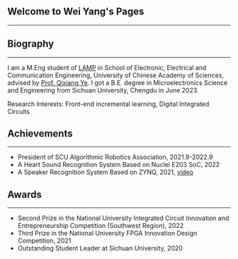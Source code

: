 ## Welcome to Wei Yang's Pages
---

## Biography
---
I am a M.Eng student of [LAMP](http://lamp.ucas.ac.cn/) in School of Electronic, Electrical and Communication Engineering, University of Chinese Academy of Sciences, advised by [Prof. Qixiang Ye](https://people.ucas.ac.cn/~qxye).
I got a B.E. degree in Microelectronics Science and Engineering from Sichuan University, Chengdu in June 2023. 

Research Interests: Front-end incremental learning, Digital Integrated Circuits

## Achievements
---
- President of SCU Algorithmic Robotics Association, 2021.9-2022.9
- A Heart Sound Recognition System Based on Nuclei E203 SoC, 2022
- A Speaker Recognition System Based on ZYNQ, 2021, [video](https://www.bilibili.com/video/BV1i44y1n7gE/)


## Awards
---
- Second Prize in the National University Integrated Circuit Innovation and Entrepreneurship Competition (Southwest Region), 2022
- Third Prize in the National University FPGA Innovation Design Competition, 2021
- Outstanding Student Leader at Sichuan University, 2020

